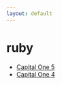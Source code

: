 ```yaml
---
layout: default
---
```

# ruby
* [Capital One 5](/assignments/Capital%20One%205.html)
* [Capital One 4](/assignments/Capital%20One%204.html)

